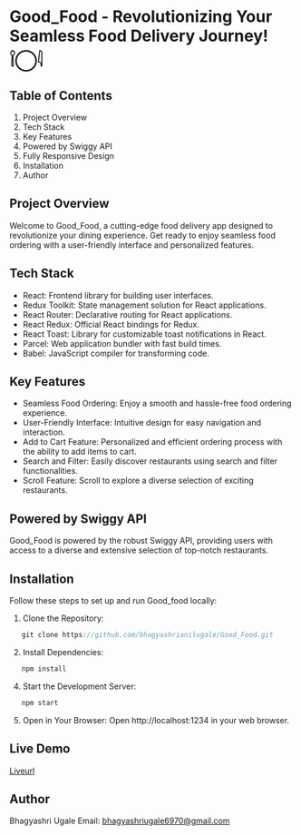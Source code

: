 # Good_Food - Revolutionizing Your Seamless Food Delivery Journey! 𓌉◯𓇋
## Table of Contents
1. Project Overview
2. Tech Stack
3. Key Features
4. Powered by Swiggy API
5. Fully Responsive Design
6. Installation
7. Author
## Project Overview
Welcome to Good_Food, a cutting-edge food delivery app designed to revolutionize your dining experience. Get ready to enjoy seamless food ordering with a user-friendly interface and personalized features.

## Tech Stack
- React: Frontend library for building user interfaces.
- Redux Toolkit: State management solution for React applications.
- React Router: Declarative routing for React applications.
- React Redux: Official React bindings for Redux.
- React Toast: Library for customizable toast notifications in React.
- Parcel: Web application bundler with fast build times.
- Babel: JavaScript compiler for transforming code.
  
 ## Key Features
- Seamless Food Ordering: Enjoy a smooth and hassle-free food ordering experience.
- User-Friendly Interface: Intuitive design for easy navigation and interaction.
- Add to Cart Feature: Personalized and efficient ordering process with the ability to add items to cart.
- Search and Filter: Easily discover restaurants using search and filter functionalities.
- Scroll Feature: Scroll to explore a diverse selection of exciting restaurants.
  
## Powered by Swiggy API
Good_Food is powered by the robust Swiggy API, providing users with access to a diverse and extensive selection of top-notch restaurants.

## Installation
Follow these steps to set up and run Good_food locally:
1. Clone the Repository:
 ```javascript
    git clone https://github.com/bhagyashrianilugale/Good_Food.git
 ```
2. Install Dependencies:
```javascript
   npm install
```
4.  Start the Development Server:
```javascript
   npm start
```
5. Open in Your Browser: Open http://localhost:1234 in your web browser.
## Live Demo
  [Liveurl](https://goofoodappuba.netlify.app/)
## Author
Bhagyashri Ugale
Email: bhagyashriugale6970@gmail.com

